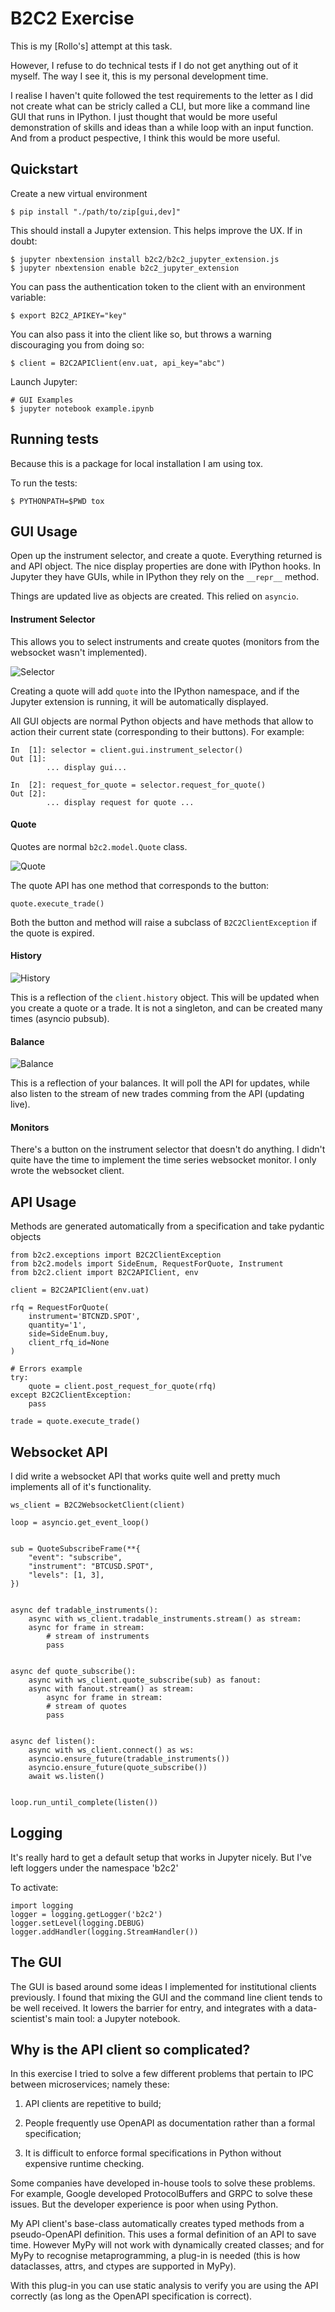 # B2C2 Exercise

This is my [Rollo's] attempt at this task.

However, I refuse to do technical tests if I do not get anything out of it myself.
The way I see it, this is my personal development time.

I realise I haven't quite followed the test requirements to the letter as I did not
create what can be stricly called a CLI, but more like a command line GUI that runs
in IPython. I just thought that would be more useful demonstration of skills and ideas
than a while loop with an input function. And from a product pespective, I think this
would be more useful.

## Quickstart

Create a new virtual environment

	$ pip install "./path/to/zip[gui,dev]"

This should install a Jupyter extension. This helps improve the UX. If in doubt:

	$ jupyter nbextension install b2c2/b2c2_jupyter_extension.js
	$ jupyter nbextension enable b2c2_jupyter_extension

You can pass the authentication token to the client with an environment variable:

	$ export B2C2_APIKEY="key"

You can also pass it into the client like so, but throws a warning discouraging you from doing so:

	$ client = B2C2APIClient(env.uat, api_key="abc")

Launch Jupyter:

	# GUI Examples
	$ jupyter notebook example.ipynb


## Running tests

Because this is a package for local installation I am using tox.

To run the tests:

	$ PYTHONPATH=$PWD tox

## GUI Usage

Open up the instrument selector, and create a quote. Everything returned is and API
object. The nice display properties are done with IPython hooks. In Jupyter they have
GUIs, while in IPython they rely on the `__repr__` method.

Things are updated live as objects are created. This relied on `asyncio`.

#### Instrument Selector

This allows you to select instruments and create quotes (monitors from the websocket wasn't implemented).

![Selector](https://gist.githubusercontent.com/sonthonaxrk/01a0428bd318e477686d21a8b3135534/raw/a658fb3a0186fd842b91f657cc4721ac7c672ed1/instument_selector.png)

Creating a quote will add `quote` into the IPython namespace, and if the Jupyter extension is running, it will be automatically displayed.

All GUI objects are normal Python objects and have methods that allow to action their current state (corresponding to their buttons). For example:

	In  [1]: selector = client.gui.instrument_selector()
	Out [1]:
			... display gui...
			
	In  [2]: request_for_quote = selector.request_for_quote()
	Out [2]: 
			... display request for quote ...

#### Quote

Quotes are normal `b2c2.model.Quote` class.

![Quote](https://gist.githubusercontent.com/sonthonaxrk/01a0428bd318e477686d21a8b3135534/raw/a658fb3a0186fd842b91f657cc4721ac7c672ed1/quote.png)

The quote API has one method that corresponds to the button:

	quote.execute_trade()

Both the button and method will raise a subclass of `B2C2ClientException` if the quote is expired.

#### History

![History](https://gist.githubusercontent.com/sonthonaxrk/01a0428bd318e477686d21a8b3135534/raw/a658fb3a0186fd842b91f657cc4721ac7c672ed1/history.png)

This is a reflection of the `client.history` object.  This will be updated when you create a quote or a trade.
It is not a singleton, and can be created many times (asyncio pubsub).

#### Balance

![Balance](https://gist.githubusercontent.com/sonthonaxrk/01a0428bd318e477686d21a8b3135534/raw/a658fb3a0186fd842b91f657cc4721ac7c672ed1/balance.png)

This is a reflection of your balances. It will poll the API for updates, while also listen to the stream of new trades comming from the API (updating live).

#### Monitors

There's a button on the instrument selector that doesn't do anything. I didn't quite
have the time to implement the time series websocket monitor. I only wrote the
websocket client.

## API Usage

Methods are generated automatically from a specification and take pydantic objects



	from b2c2.exceptions import B2C2ClientException
	from b2c2.models import SideEnum, RequestForQuote, Instrument
	from b2c2.client import B2C2APIClient, env

	client = B2C2APIClient(env.uat)

	rfq = RequestForQuote(
	    instrument='BTCNZD.SPOT',
	    quantity='1',
	    side=SideEnum.buy,
	    client_rfq_id=None
	)

	# Errors example
	try:
	    quote = client.post_request_for_quote(rfq)
	except B2C2ClientException:
	    pass
		
	trade = quote.execute_trade()


## Websocket API

I did write a websocket API that works quite well and pretty much implements all
of it's functionality.

	ws_client = B2C2WebsocketClient(client)

	loop = asyncio.get_event_loop()


	sub = QuoteSubscribeFrame(**{
	    "event": "subscribe",
	    "instrument": "BTCUSD.SPOT",
	    "levels": [1, 3],
	})


	async def tradable_instruments():
	    async with ws_client.tradable_instruments.stream() as stream:
		async for frame in stream:
		    # stream of instruments
		    pass


	async def quote_subscribe():
	    async with ws_client.quote_subscribe(sub) as fanout:
		async with fanout.stream() as stream:
		    async for frame in stream:
			# stream of quotes
			pass


	async def listen():
	    async with ws_client.connect() as ws:
		asyncio.ensure_future(tradable_instruments())
		asyncio.ensure_future(quote_subscribe())
		await ws.listen()


	loop.run_until_complete(listen())


## Logging

It's really hard to get a default setup that works in Jupyter nicely. But I've left
loggers under the namespace 'b2c2'

To activate:

	import logging
	logger = logging.getLogger('b2c2')
	logger.setLevel(logging.DEBUG)
	logger.addHandler(logging.StreamHandler())


## The GUI

The GUI is based around some ideas I implemented for institutional clients previously.
I found that mixing the GUI and the command line client tends to be well received. It
lowers the barrier for entry, and integrates with a data-scientist's main tool:
a Jupyter notebook.


## Why is the API client so complicated?

In this exercise I tried to solve a few different problems that pertain to IPC between
microservices; namely these:

1. API clients are repetitive to build;

2. People frequently use OpenAPI as documentation rather than a formal specification;

3. It is difficult to enforce formal specifications in Python without expensive runtime checking.

Some companies have developed in-house tools to solve these problems. For example,
Google developed ProtocolBuffers and GRPC to solve these issues. But the developer
experience is poor when using Python.

My API client's base-class automatically creates typed methods from a pseudo-OpenAPI
definition. This uses a formal definition of an API to save time. However MyPy will not
work with dynamically created classes; and for MyPy to recognise metaprogramming, a
plug-in is needed (this is how dataclasses, attrs, and ctypes are supported in MyPy).

With this plug-in you can use static analysis to verify you are using the API
correctly (as long as the OpenAPI specification is correct).
